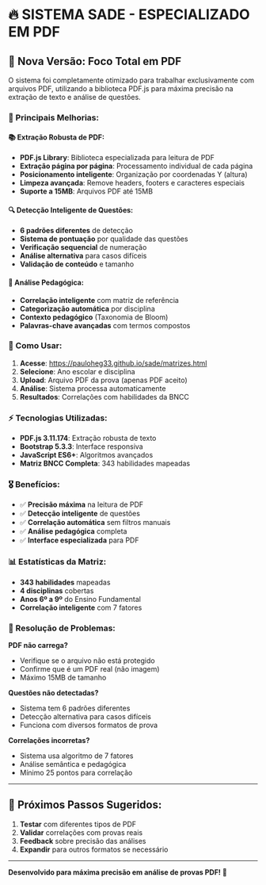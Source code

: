 # 🔥 SISTEMA SADE - ESPECIALIZADO EM PDF

## 📄 Nova Versão: Foco Total em PDF

O sistema foi completamente otimizado para trabalhar exclusivamente com arquivos PDF, utilizando a biblioteca PDF.js para máxima precisão na extração de texto e análise de questões.

### 🎯 Principais Melhorias:

#### 📚 Extração Robusta de PDF:
- **PDF.js Library**: Biblioteca especializada para leitura de PDF
- **Extração página por página**: Processamento individual de cada página
- **Posicionamento inteligente**: Organização por coordenadas Y (altura)
- **Limpeza avançada**: Remove headers, footers e caracteres especiais
- **Suporte a 15MB**: Arquivos PDF até 15MB

#### 🔍 Detecção Inteligente de Questões:
- **6 padrões diferentes** de detecção
- **Sistema de pontuação** por qualidade das questões
- **Verificação sequencial** de numeração
- **Análise alternativa** para casos difíceis
- **Validação de conteúdo** e tamanho

#### 🧠 Análise Pedagógica:
- **Correlação inteligente** com matriz de referência
- **Categorização automática** por disciplina
- **Contexto pedagógico** (Taxonomia de Bloom)
- **Palavras-chave avançadas** com termos compostos

### 🚀 Como Usar:

1. **Acesse**: https://pauloheg33.github.io/sade/matrizes.html
2. **Selecione**: Ano escolar e disciplina
3. **Upload**: Arquivo PDF da prova (apenas PDF aceito)
4. **Análise**: Sistema processa automaticamente
5. **Resultados**: Correlações com habilidades da BNCC

### ⚡ Tecnologias Utilizadas:

- **PDF.js 3.11.174**: Extração robusta de texto
- **Bootstrap 5.3.3**: Interface responsiva
- **JavaScript ES6+**: Algoritmos avançados
- **Matriz BNCC Completa**: 343 habilidades mapeadas

### 🎖️ Benefícios:

- ✅ **Precisão máxima** na leitura de PDF
- ✅ **Detecção inteligente** de questões
- ✅ **Correlação automática** sem filtros manuais
- ✅ **Análise pedagógica** completa
- ✅ **Interface especializada** para PDF

### 📊 Estatísticas da Matriz:

- **343 habilidades** mapeadas
- **4 disciplinas** cobertas
- **Anos 6º a 9º** do Ensino Fundamental
- **Correlação inteligente** com 7 fatores

### 🔧 Resolução de Problemas:

**PDF não carrega?**
- Verifique se o arquivo não está protegido
- Confirme que é um PDF real (não imagem)
- Máximo 15MB de tamanho

**Questões não detectadas?**
- Sistema tem 6 padrões diferentes
- Detecção alternativa para casos difíceis
- Funciona com diversos formatos de prova

**Correlações incorretas?**
- Sistema usa algoritmo de 7 fatores
- Análise semântica e pedagógica
- Mínimo 25 pontos para correlação

---

## 🎯 Próximos Passos Sugeridos:

1. **Testar** com diferentes tipos de PDF
2. **Validar** correlações com provas reais
3. **Feedback** sobre precisão das análises
4. **Expandir** para outros formatos se necessário

---

**Desenvolvido para máxima precisão em análise de provas PDF! 🚀**

